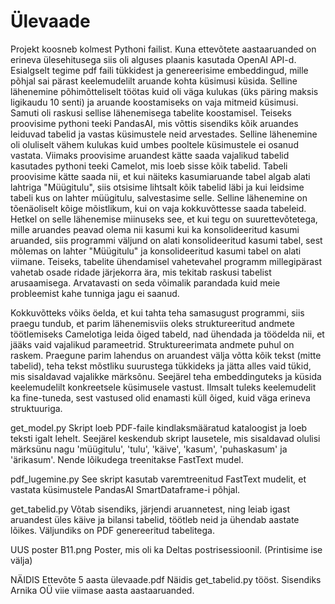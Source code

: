 # Ülevaade

Projekt koosneb kolmest Pythoni failist. Kuna ettevõtete aastaaruanded on erineva ülesehitusega siis oli alguses plaanis kasutada OpenAI API-d. Esialgselt tegime pdf faili tükkidest ja genereerisime embeddingud, mille põhjal sai pärast keelemudelilt aruande kohta küsimusi küsida. Selline lähenemine põhimõtteliselt töötas kuid oli väga kulukas (üks päring maksis ligikaudu 10 senti) ja aruande koostamiseks on vaja mitmeid küsimusi. Samuti oli raskusi sellise lähenemisega tabelite koostamisel. Teiseks proovisime pythoni teeki PandasAI, mis võttis sisendiks kõik aruandes leiduvad tabelid ja vastas küsimustele neid arvestades. Selline lähenemine oli oluliselt vähem kulukas kuid umbes pooltele küsimustele ei osanud vastata. Viimaks proovisime aruandest kätte saada vajalikud tabelid kasutades pythoni teeki Camelot, mis loeb sisse kõik tabelid. Tabeli proovisime kätte saada nii, et kui näiteks kasumiaruande tabel algab alati lahtriga "Müügitulu", siis otsisime lihtsalt kõik tabelid läbi ja kui leidsime tabeli kus on lahter müügitulu, salvestasime selle. Selline lähenemine on tõenäoliselt kõige mõistlikum, kui on vaja kokkuvõttesse saada tabeleid. Hetkel on selle lähenemise miinuseks see, et kui tegu on suurettevõtetega, mille aruandes peavad olema nii kasumi kui ka konsolideeritud kasumi aruanded, siis programmi väljund on alati konsolideeritud kasumi tabel, sest mõlemas on lahter "Müügitulu" ja konsolideeritud kasumi tabel on alati viimane. Teiseks, tabelite ühendamisel vahetevahel programm millegipärast vahetab osade ridade järjekorra ära, mis tekitab raskusi tabelist arusaamisega. Arvatavasti on seda võimalik parandada kuid meie probleemist kahe tunniga jagu ei saanud.<br>


Kokkuvõtteks võiks öelda, et kui tahta teha samasugust programmi, siis praegu tundub, et parim lähenemisviis oleks struktureeritud andmete töötlemiseks Camelotiga leida õiged tabeld, nad ühendada ja töödelda nii, et jääks vaid vajalikud parameetrid. Struktureerimata andmete puhul on raskem. Praegune parim lahendus on aruandest välja võtta kõik tekst (mitte tabelid), teha tekst mõstliku suurustega tükkideks ja jätta alles vaid tükid, mis sisaldavad vajalikke märksõnu. Seejärel teha embeddinguteks ja küsida keelemudelilt konkreetsele küsimusele vastust. Ilmsalt tuleks keelemudelit ka fine-tuneda, sest vastused olid enamasti küll õiged, kuid väga erineva struktuuriga.<br>


get_model.py
Skript loeb PDF-faile kindlaksmääratud kataloogist ja loeb teksti igalt lehelt. Seejärel keskendub skript lausetele, mis sisaldavad olulisi märksünu nagu 'müügitulu', 'tulu', 'käive', 'kasum', 'puhaskasum' ja 'ärikasum'. Nende lõikudega treenitakse FastText mudel.<br>


pdf_lugemine.py
See skript kasutab varemtreenitud FastText mudelit, et vastata küsimustele PandasAI SmartDataframe-i põhjal.<br>


get_tabelid.py
Võtab sisendiks, järjendi aruannetest, ning leiab igast aruandest üles käive ja bilansi tabelid, töötleb neid ja ühendab aastate lõikes. Väljundiks on PDF genereeritud tabelitega.<br>


UUS poster B11.png
Poster, mis oli ka Deltas postrisessioonil. (Printisime ise välja)<br>


NÄIDIS Ettevõte 5 aasta ülevaade.pdf
Näidis get_tabelid.py tööst. Sisendiks Arnika OÜ viie viimase aasta aastaaruanded.
